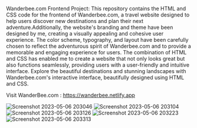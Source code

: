 Wanderbee.com Frontend Project: This repository contains the HTML and CSS code for the frontend of Wanderbee.com, a travel website designed to help users discover new destinations and plan their next adventure.Additionally, the website's branding and theme have been designed by me, creating a visually appealing and cohesive user experience. The color scheme, typography, and layout have been carefully chosen to reflect the adventurous spirit of Wanderbee.com and to provide a memorable and engaging experience for users. The combination of HTML and CSS has enabled me to create a website that not only looks great but also functions seamlessly, providing users with a user-friendly and intuitive interface. Explore the beautiful destinations and stunning landscapes with Wanderbee.com's interactive interface, beautifully designed using HTML and CSS.</br>

Visit WanderBee.com : https://wanderbee.netlify.app

![Screenshot 2023-05-06 203046](https://user-images.githubusercontent.com/130790017/236632824-a6ad5414-81c7-469c-a024-78e13b57fcf5.png)
![Screenshot 2023-05-06 203104](https://user-images.githubusercontent.com/130790017/236632845-63470c58-d07f-4a79-b98a-e6d1b03b9049.png)
![Screenshot 2023-05-06 203126](https://user-images.githubusercontent.com/130790017/236632858-3336ec11-64ab-4175-8de7-0bfd2f1a2197.png)
![Screenshot 2023-05-06 203223](https://user-images.githubusercontent.com/130790017/236632805-894a93cd-9ca8-4d4c-ba45-28fbf87a6984.png)
![Screenshot 2023-05-06 203313](https://user-images.githubusercontent.com/130790017/236632820-316e84ac-6df7-4b19-b97e-db75d7fd2c07.png)
